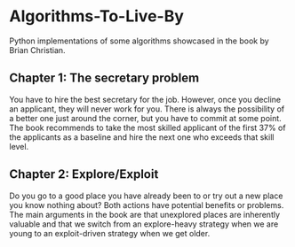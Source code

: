 # Algorithms-To-Live-By
Python implementations of some algorithms showcased in the book by Brian Christian.

## Chapter 1: The secretary problem
You have to hire the best secretary for the job. However, once you decline an applicant, they will never work for you. There is always the possibility of a better one just around the corner, but you have to commit at some point. The book recommends to take the most skilled applicant of the first 37% of the applicants as a baseline and hire the next one who exceeds that skill level.

## Chapter 2: Explore/Exploit
Do you go to a good place you have already been to or try out a new place you know nothing about? Both actions have potential benefits or problems. The main arguments in the book are that unexplored places are inherently valuable and that we switch from an explore-heavy strategy when we are young to an exploit-driven strategy when we get older.

